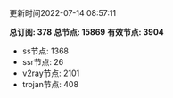 更新时间2022-07-14 08:57:11

**总订阅: 378**
**总节点: 15869**
**有效节点: 3904**
- ss节点: 1368
- ssr节点: 26
- v2ray节点: 2101
- trojan节点: 408

